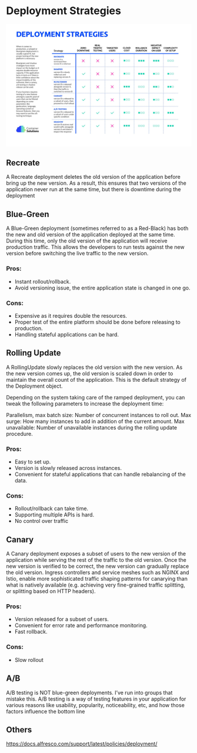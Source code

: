 # Deployment Strategies

![Deployment Strategies](./strategies.jpg)

## Recreate
A Recreate deployment deletes the old version of the application before bring up the new version. As a result, this ensures that two versions of the application never run at the same time, but there is downtime during the deployment

## Blue-Green
A Blue-Green deployment (sometimes referred to as a Red-Black) has both the new and old version of the application deployed at the same time. During this time, only the old version of the application will receive production traffic. This allows the developers to run tests against the new version before switching the live traffic to the new version.

### Pros:

- Instant rollout/rollback.
- Avoid versioning issue, the entire application state is changed in one go.

### Cons:

- Expensive as it requires double the resources.
- Proper test of the entire platform should be done before releasing to production.
- Handling stateful applications can be hard.

## Rolling Update

A RollingUpdate slowly replaces the old version with the new version. As the new version comes up, the old version is scaled down in order to maintain the overall count of the application. This is the default strategy of the Deployment object.

Depending on the system taking care of the ramped deployment, you can tweak the following parameters to increase the deployment time:

Parallelism, max batch size: Number of concurrent instances to roll out.
Max surge: How many instances to add in addition of the current amount.
Max unavailable: Number of unavailable instances during the rolling update procedure.

### Pros:

- Easy to set up.
- Version is slowly released across instances.
- Convenient for stateful applications that can handle rebalancing of the data.

### Cons:
- Rollout/rollback can take time.
- Supporting multiple APIs is hard.
- No control over traffic

## Canary

A Canary deployment exposes a subset of users to the new version of the application while serving the rest of the traffic to the old version. Once the new version is verified to be correct, the new version can gradually replace the old version. Ingress controllers and service meshes such as NGINX and Istio, enable more sophisticated traffic shaping patterns for canarying than what is natively available (e.g. achieving very fine-grained traffic splitting, or splitting based on HTTP headers).

### Pros:
- Version released for a subset of users.
- Convenient for error rate and performance monitoring.
- Fast rollback.

### Cons:
- Slow rollout

## A/B
A/B testing is NOT blue-green deployments. I’ve run into groups that mistake this. A/B testing is a way of testing features in your application for various reasons like usability, popularity, noticeability, etc, and how those factors influence the bottom line

## Others

https://docs.alfresco.com/support/latest/policies/deployment/